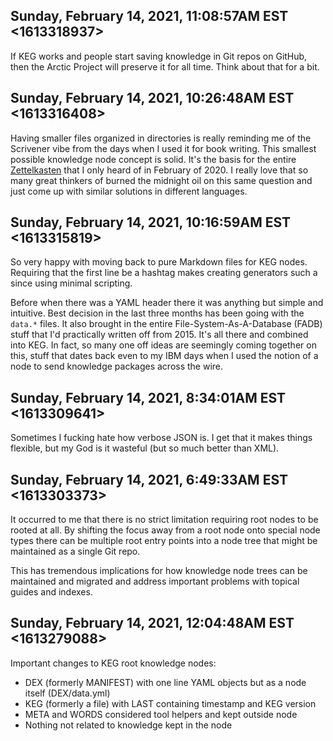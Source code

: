 ## Sunday, February 14, 2021, 11:08:57AM EST <1613318937>

If KEG works and people start saving knowledge in Git repos on GitHub,
then the Arctic Project will preserve it for all time. Think about that
for a bit.

## Sunday, February 14, 2021, 10:26:48AM EST <1613316408>

Having smaller files organized in directories is really reminding me of
the Scrivener vibe from the days when I used it for book writing. This
smallest possible knowledge node concept is solid. It's the basis for
the entire
[Zettelkasten](https://duck.com/lite?kd=-1&kp=-1&q=Zettelkasten) that I
only heard of in February of 2020. I really love that so many great
thinkers of burned the midnight oil on this same question and just come
up with similar solutions in different languages.

## Sunday, February 14, 2021, 10:16:59AM EST <1613315819>

So very happy with moving back to pure Markdown files for KEG nodes.
Requiring that the first line be a hashtag makes creating generators
such a since using minimal scripting.

Before when there was a YAML header there it was anything but simple and
intuitive. Best decision in the last three months has been going with
the `data.*` files. It also brought in the entire
File-System-As-A-Database (FADB) stuff that I'd practically written off
from 2015. It's all there and combined into KEG. In fact, so many one
off ideas are seemingly coming together on this, stuff that dates back
even to my IBM days when I used the notion of a node to send knowledge
packages across the wire.

## Sunday, February 14, 2021, 8:34:01AM EST <1613309641>

Sometimes I fucking hate how verbose JSON is. I get that it makes things
flexible, but my God is it wasteful (but so much better than XML).

## Sunday, February 14, 2021, 6:49:33AM EST <1613303373>

It occurred to me that there is no strict limitation requiring root
nodes to be rooted at all. By shifting the focus away from a root node
onto special node types there can be multiple root entry points into a
node tree that might be maintained as a single Git repo.

This has tremendous implications for how knowledge node trees can be
maintained and migrated and address important problems with topical
guides and indexes.

## Sunday, February 14, 2021, 12:04:48AM EST <1613279088>

Important changes to KEG root knowledge nodes:

* DEX (formerly MANIFEST) with one line YAML objects but as a node
  itself (DEX/data.yml)
* KEG (formerly a file) with LAST containing timestamp and KEG version
* META and WORDS considered tool helpers and kept outside node
* Nothing not related to knowledge kept in the node
